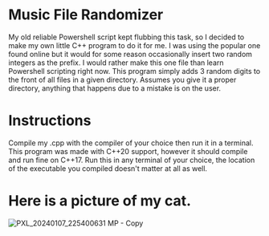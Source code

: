 # Music File Randomizer

My old reliable Powershell script kept flubbing this task, so I decided to make my own little C++ program to do it for me.
I was using the popular one found online but it would for some reason occasionally insert two random integers as the prefix.
I would rather make this one file than learn Powershell scripting right now.
This program simply adds 3 random digits to the front of all files in a given directory. 
Assumes you give it a proper directory, anything that happens due to a mistake is on the user. 

# Instructions
Compile my .cpp with the compiler of your choice then run it in a terminal.
This program was made with C++20 support, however it should compile and run fine on C++17. Run this in any terminal of your choice, the location of the executable you compiled doesn't matter at all as well. 

# Here is a picture of my cat.

![PXL_20240107_225400631 MP - Copy](https://github.com/Trujillo707/Music-Directory-Shuffler/assets/103404900/d571eb25-281d-4d13-9e42-a4531a9b8607)
